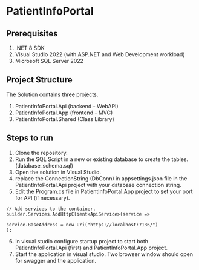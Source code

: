 # PatientInfoPortal
## Prerequisites
1. .NET 8 SDK
2. Visual Studio 2022 (with ASP.NET and Web Development workload)
3. Microsoft SQL Server 2022

## Project Structure
The Solution contains three projects.
1. PatientInfoPortal.Api (backend - WebAPI)
2. PatientInfoPortal.App (frontend - MVC)
3. PatientInfoPortal.Shared (Class Library)

## Steps to run
1. Clone the repository.
2. Run the SQL Script in a new or existing database to create the tables. (database_schema.sql)
3. Open the solution in Visual Studio.
4. replace the ConnectionString (DbConn) in appsettings.json file in the PatientInfoPortal.Api project with your database connection string.
5. Edit the Program.cs file in PatientInfoPortal.App project to set your port for API (if necessary).
```
// Add services to the container.
builder.Services.AddHttpClient<ApiService>(service =>
    
service.BaseAddress = new Uri("https://localhost:7186/")
);
```
6. In visual studio configure startup project to start both PatientInfoPortal.Api (first) and PatientInfoPortal.App project.
7. Start the application in visual studio. Two browser window should open for swagger and the application.
